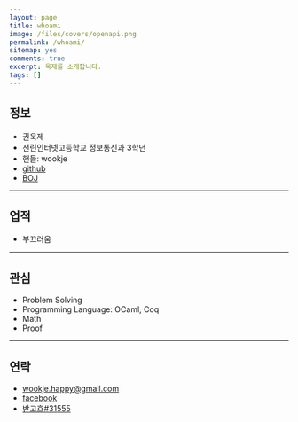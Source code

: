 ```yaml
---
layout: page
title: whoami
image: /files/covers/openapi.png
permalink: /whoami/
sitemap: yes
comments: true
excerpt: 욱제를 소개합니다.
tags: []
---
```


## 정보

* 권욱제
* 선린인터넷고등학교 정보통신과 3학년
* 핸들: wookje
* [github](https://github.com/wookje)
* [BOJ](https://www.acmicpc.net/user/wookje)

---

## 업적

* 부끄러움

---

## 관심

* Problem Solving
* Programming Language: OCaml, Coq
* Math
* Proof

---

## 연락

* wookje.happy@gmail.com
* [facebook](https://www.facebook.com/profile.php?id=100008317802738)
* [반고흐#31555](http://overlog.gg/detail/overview/239042227252217170213224)
